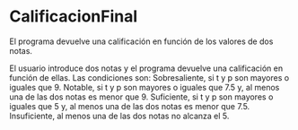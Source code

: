 # CalificacionFinal
El programa devuelve una calificación en función de los valores de dos notas.

El usuario introduce dos notas y el programa devuelve una calificación en función de ellas.
Las condiciones son:
  Sobresaliente, si t y p son mayores o iguales que 9.
	Notable, si t y p son mayores o iguales que 7.5 y, al menos una de las dos notas es menor que 9.
  Suficiente, si t y p son mayores o iguales que 5 y, al menos una de las dos notas es menor que 7.5.
	Insuficiente, al menos una de las dos notas no alcanza el 5.
